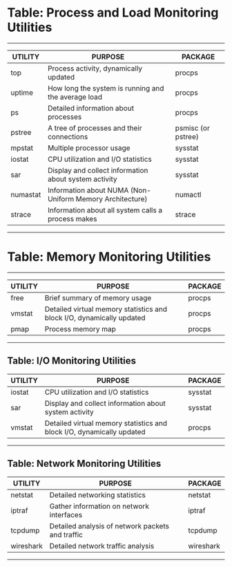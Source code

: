 # Table: Process and Load Monitoring Utilities
 ------------------------------------------------------------------------------------------
| UTILITY  | PURPOSE                                                  | PACKAGE            |
|----------|----------------------------------------------------------|--------------------|
| top      | Process activity, dynamically updated                    | procps             |
| uptime   | How long the system is running and the average load      | procps             |
| ps       | Detailed information about processes                     | procps             |
| pstree   | A tree of processes and their connections                | psmisc (or pstree) |
| mpstat   | Multiple processor usage                                 | sysstat            |
| iostat   | CPU utilization and I/O statistics                       | sysstat            |
| sar      | Display and collect information about system activity    | sysstat            |
| numastat | Information about NUMA (Non-Uniform Memory Architecture) | numactl            |
| strace   | Information about all system calls a process makes       | strace             |
 ------------------------------------------------------------------------------------------ 

# Table: Memory Monitoring Utilities
 -------------------------------------------------------------------------------------------------------
| UTILITY  | PURPOSE                                                               | PACKAGE            |
|----------|-----------------------------------------------------------------------|--------------------|
| free     | Brief summary of memory usage                                         | procps             |
| vmstat   | Detailed virtual memory statistics and block I/O, dynamically updated | procps             |
| pmap     | Process memory map                                                    | procps    
 -------------------------------------------------------------------------------------------------------

Table: I/O Monitoring Utilities
 -------------------------------------------------------------------------------------------------------
| UTILITY  | PURPOSE                                                               | PACKAGE            |
|----------|-----------------------------------------------------------------------|--------------------|
| iostat   | CPU utilization and I/O statistics                                    | sysstat            |
| sar      | Display and collect information about system activity                 | sysstat            |
| vmstat   | Detailed virtual memory statistics and block I/O, dynamically updated | procps 
 -------------------------------------------------------------------------------------------------------

Table: Network Monitoring Utilities
 ----------------------------------------------------------------------------------
| UTILITY   | PURPOSE                                                  | PACKAGE   |
|-----------|----------------------------------------------------------|-----------|
| netstat   | Detailed networking statistics                           | netstat   |
| iptraf    | Gather information on network interfaces                 | iptraf    |
| tcpdump   | Detailed analysis of network packets and traffic         | tcpdump   |
| wireshark | Detailed network traffic analysis                        | wireshark |
 ----------------------------------------------------------------------------------
